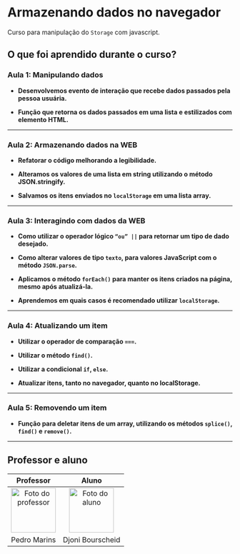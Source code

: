 # Armazenando dados no navegador

Curso para manipulação do `Storage` com javascript.

## O que foi aprendido durante o curso?

### Aula 1: Manipulando dados

- **Desenvolvemos evento de interação que recebe dados passados pela pessoa usuária.**

- **Função que retorna os dados passados em uma lista e estilizados com elemento HTML.**

---

### Aula 2: Armazenando dados na WEB

- **Refatorar o código melhorando a legibilidade.**

- **Alteramos os valores de uma lista em string utilizando o método JSON.stringify.**

- **Salvamos os itens enviados no `localStorage` em uma lista array.**

---

### Aula 3: Interagindo com dados da WEB

- **Como utilizar o operador lógico `“ou” ||` para retornar um tipo de dado desejado.**

- **Como alterar valores de tipo `texto`, para valores JavaScript com o método `JSON.parse`.**

- **Aplicamos o método `forEach()` para manter os itens criados na página, mesmo após atualizá-la.**

- **Aprendemos em quais casos é recomendado utilizar `localStorage`.**

---

### Aula 4: Atualizando um item

- **Utilizar o operador de comparação `===`.**

- **Utilizar o método `find()`.**

- **Utilizar a condicional `if`, `else`.**

- **Atualizar itens, tanto no navegador, quanto no localStorage.**

---

### Aula 5: Removendo um item

- **Função para deletar itens de um array, utilizando os métodos `splice()`, `find()` e `remove()`.**

---

## Professor e aluno

Professor | Aluno
:---:     | :---:
<a href="https://github.com/pedromarins" target="_blank" rel="noopener noreferrer"><img width="100" height="100" src="https://github.com/pedromarins.png" alt="Foto do professor" title="Foto do professor"></a> | <a href="https://github.com/djonibourscheid" target="_blank" rel="noopener noreferrer"><img width="100" height="100" src="https://github.com/djonibourscheid.png" alt="Foto do aluno" title="Foto do aluno"></a>
Pedro Marins | Djoni Bourscheid

